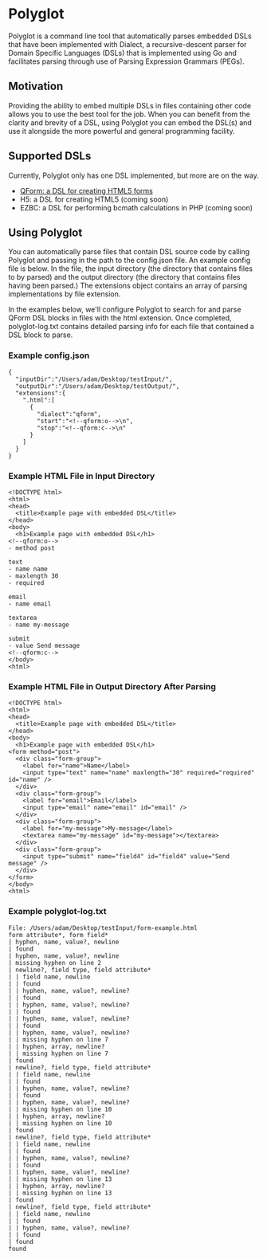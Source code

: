 # Polyglot

Polyglot is a command line tool that automatically parses embedded DSLs that have been implemented with Dialect, a recursive-descent parser for Domain Specific Languages (DSLs) that is implemented using Go and facilitates parsing through use of Parsing Expression Grammars (PEGs).

## Motivation

Providing the ability to embed multiple DSLs in files containing other code allows you to use the best tool for the job. When you can benefit from the clarity and brevity of a DSL, using Polyglot you can embed the DSL(s) and use it alongside the more powerful and general programming facility.

## Supported DSLs

Currently, Polyglot only has one DSL implemented, but more are on the way.

- [QForm: a DSL for creating HTML5 forms](https://github.com/AdamJonR/qform)
- H5: a DSL for creating HTML5 (coming soon)
- EZBC: a DSL for performing bcmath calculations in PHP (coming soon)

## Using Polyglot

You can automatically parse files that contain DSL source code by calling Polyglot and passing in the path to the config.json file. An example config file is below. In the file, the input directory (the directory that contains files to by parsed) and the output directory (the directory that contains files having been parsed.) The extensions object contains an array of parsing implementations by file extension.

In the examples below, we'll configure Polyglot to search for and parse QForm DSL blocks in files with the html extension. Once completed, polyglot-log.txt contains detailed parsing info for each file that contained a DSL block to parse.

### Example config.json

```
{
  "inputDir":"/Users/adam/Desktop/testInput/",
  "outputDir":"/Users/adam/Desktop/testOutput/",
  "extensions":{
    ".html":[
      {
        "dialect":"qform",
        "start":"<!--qform:o-->\n",
        "stop":"<!--qform:c-->\n"
      }
    ]
  }
}
```

### Example HTML File in Input Directory

```
<!DOCTYPE html>
<html>
<head>
  <title>Example page with embedded DSL</title>
</head>
<body>
  <h1>Example page with embedded DSL</h1>
<!--qform:o-->
- method post

text
- name name
- maxlength 30
- required

email
- name email

textarea
- name my-message

submit
- value Send message
<!--qform:c-->
</body>
<html>
```

### Example HTML File in Output Directory After Parsing

```
<!DOCTYPE html>
<html>
<head>
  <title>Example page with embedded DSL</title>
</head>
<body>
  <h1>Example page with embedded DSL</h1>
<form method="post">
  <div class="form-group">
    <label for="name">Name</label>
    <input type="text" name="name" maxlength="30" required="required" id="name" />
  </div>
  <div class="form-group">
    <label for="email">Email</label>
    <input type="email" name="email" id="email" />
  </div>
  <div class="form-group">
    <label for="my-message">My-message</label>
    <textarea name="my-message" id="my-message"></textarea>
  </div>
  <div class="form-group">
    <input type="submit" name="field4" id="field4" value="Send message" />
  </div>
</form>
</body>
<html>
```

### Example polyglot-log.txt

```
File: /Users/adam/Desktop/testInput/form-example.html
form attribute*, form field*
| hyphen, name, value?, newline
| found
| hyphen, name, value?, newline
| missing hyphen on line 2
| newline?, field type, field attribute*
| | field name, newline
| | found
| | hyphen, name, value?, newline?
| | found
| | hyphen, name, value?, newline?
| | found
| | hyphen, name, value?, newline?
| | found
| | hyphen, name, value?, newline?
| | missing hyphen on line 7
| | hyphen, array, newline?
| | missing hyphen on line 7
| found
| newline?, field type, field attribute*
| | field name, newline
| | found
| | hyphen, name, value?, newline?
| | found
| | hyphen, name, value?, newline?
| | missing hyphen on line 10
| | hyphen, array, newline?
| | missing hyphen on line 10
| found
| newline?, field type, field attribute*
| | field name, newline
| | found
| | hyphen, name, value?, newline?
| | found
| | hyphen, name, value?, newline?
| | missing hyphen on line 13
| | hyphen, array, newline?
| | missing hyphen on line 13
| found
| newline?, field type, field attribute*
| | field name, newline
| | found
| | hyphen, name, value?, newline?
| | found
| found
found
```
